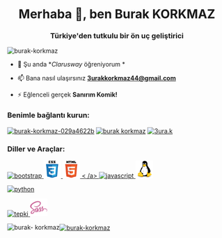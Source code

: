 <h1 align="center">Merhaba 👋, ben Burak KORKMAZ</h1>
<h3 align="center">Türkiye'den tutkulu bir ön uç geliştirici</h3>

<p align="left"> <img src= "https://komarev.com/ghpvc/?username=burak-korkmaz&label=Profile%20views&color=0e75b6&style=flat" alt="burak-korkmaz" /> </p>

- 🌱 Şu anda **Clarusway* öğreniyorum *

- 📫 Bana nasıl ulaşırsınız **3urakkorkmaz44@gmail.com**

- ⚡ Eğlenceli gerçek **Sanırım Komik!**

<h3 align="left">Benimle bağlantı kurun:</h3>
<p align= "left">
<a href="https://linkedin.com/in/burak-korkmaz-029a4622b" target="boş"><img align="center" src="https://raw.githubusercontent.com/rahuldkjain/github-profile-readme-generator/master/src/images/icons/Social/linked-in-alt.svg" alt="burak-korkmaz-029a4622b" height="30" width="40" / ></a>
<a href="https://fb.com/burak korkmaz" target="boş"><img align="center" src="https://raw.githubusercontent.com/rahuldkjain/github-profile-readme- jeneratör/master/src/images/icons/Social/facebook.svg" alt="burak korkmaz" height="30" width="40" /></a>
<a href="https://instagram.com/3ura.k" target="boş"><img align="center" src="https://raw.githubusercontent.com/rahuldkjain/github-profile-readme-generator/master/src/images/icons/Social /instagram.svg" alt="3ura.k" height="30" width="40" /></a>
</p>

<h3 align="left">Diller ve Araçlar:</h3>
<p align="left"> 

<a href="https://getbootstrap.com" target="_blank" rel="noreferrer"> 
<img src="https://raw.githubusercontent.com/devicons/devicon /master/icons/bootstrap/bootstrap-plain-wordmark.svg" alt="bootstrap" width="40" height="40"/> </a>

<a href="https://www.w3schools.com /css/" target="_blank" rel="noreferrer"> 
<img src="https://raw.githubusercontent.com/devicons/devicon/master/icons/css3/css3-original-wordmark.svg" alt= "css3" width="40" height="40"/> </a> 

<a href="https://www.w3.org/html/" target="_blank" rel="noreferrer"> 
<img src="https://raw.githubusercontent.com/devicons/devicon/master/icons/html5/html5-original-wordmark.svg" alt="html5" width="40" height="40"/> < /a>

<a href="https://developer.mozilla.org/en-US/docs/Web/JavaScript" target="_blank" rel="noreferrer"> 
<img src="https://raw. githubusercontent.com/devicons/devicon/master/icons/javascript/javascript-original.svg" alt="javascript" width="40" height="40"/> </a> 

<a href="https:// www.linux.org/" target="_blank" rel="noreferrer"> 
<img src="https://raw.githubusercontent.com/devicons/devicon/master/icons/linux/linux-original.svg" alt ="linux"width="40" height="40"/> </a> 

<a href="#" target="_blank"> <img src="https://www.python.org/static/img/python-logo.png" alt="python" width="150" height="50"/>   
 </a> 

<a href="https ://reactjs.org/" target="_blank" rel="noreferrer"> 
<img src="https://raw.githubusercontent.com/devicons/devicon/master/icons/react/react-original-wordmark. svg" alt="tepki" width="40" height="40"/> </a> 

<a href="https://sass-lang.com" target="_blank" rel="noreferrer"> 
<img src="https://raw.githubusercontent.com/devicons/devicon/master/icons/sass/sass-original.svg" alt="sass" width="40" height="40"/>  </p>

<p><img align="left" src="https://github-readme-stats.vercel.app/api/top-langs?username=burak-korkmaz&show_icons=true&locale=tr&layout=compact" alt="burak- korkmaz" /></p>

<p> <img align="center" src="https://github-readme-stats.vercel.app/api?username=burak-korkmaz&show_icons=true&locale=en" alt ="burak-korkmaz" /></p>
